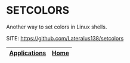 # SETCOLORS

 Another way to set colors in Linux shells.

 SITE: https://github.com/Lateralus138/setcolors

 | [Applications](https://portable-linux-apps.github.io/apps.html) | [Home](https://portable-linux-apps.github.io)
 | --- | --- |
